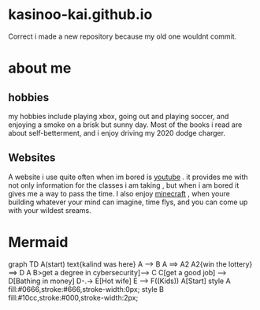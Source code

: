 # kasinoo-kai.github.io
 Correct
i made a new repository because my old one wouldnt commit. 
# about me 
## hobbies 
my hobbies include playing xbox, going out and playing soccer, and enjoying a smoke on a brisk but sunny day. Most of the books i read are about self-betterment, and i enjoy driving my 2020 dodge charger.
## Websites
A website i use quite often when im bored is [youtube](www.youtube.com) . it provides me with not only information for the classes i am taking , but when i am bored it gives me a way to pass the time.
I also enjoy [minecraft](https://www.minecraft.net/en-us/msaprofile) , when youre building whatever your mind can imagine, time flys, and you can come up with your wildest sreams.
# Mermaid
graph TD
A(start)
text{kalind was here}
A --> B
A ==> A2
A2{win the lottery} ==> D
A
B>get a degree in cybersecurity]--> C
C[get a good job] --> D[Bathing in money]
D-.-> E[Hot wife]
E --> F((Kids))
 A[Start]
  style A fill:#0666,stroke:#666,stroke-width:0px;
  style B fill:#10cc,stroke:#000,stroke-width:2px;
